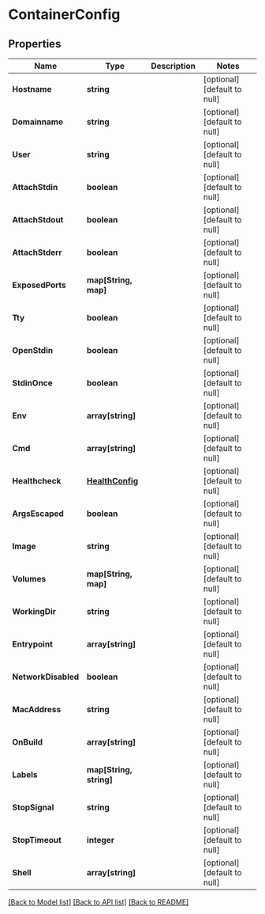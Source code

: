 # ContainerConfig

## Properties
Name | Type | Description | Notes
------------ | ------------- | ------------- | -------------
**Hostname** | **string** |  | [optional] [default to null]
**Domainname** | **string** |  | [optional] [default to null]
**User** | **string** |  | [optional] [default to null]
**AttachStdin** | **boolean** |  | [optional] [default to null]
**AttachStdout** | **boolean** |  | [optional] [default to null]
**AttachStderr** | **boolean** |  | [optional] [default to null]
**ExposedPorts** | **map[String, map]** |  | [optional] [default to null]
**Tty** | **boolean** |  | [optional] [default to null]
**OpenStdin** | **boolean** |  | [optional] [default to null]
**StdinOnce** | **boolean** |  | [optional] [default to null]
**Env** | **array[string]** |  | [optional] [default to null]
**Cmd** | **array[string]** |  | [optional] [default to null]
**Healthcheck** | [**HealthConfig**](HealthConfig.md) |  | [optional] [default to null]
**ArgsEscaped** | **boolean** |  | [optional] [default to null]
**Image** | **string** |  | [optional] [default to null]
**Volumes** | **map[String, map]** |  | [optional] [default to null]
**WorkingDir** | **string** |  | [optional] [default to null]
**Entrypoint** | **array[string]** |  | [optional] [default to null]
**NetworkDisabled** | **boolean** |  | [optional] [default to null]
**MacAddress** | **string** |  | [optional] [default to null]
**OnBuild** | **array[string]** |  | [optional] [default to null]
**Labels** | **map[String, string]** |  | [optional] [default to null]
**StopSignal** | **string** |  | [optional] [default to null]
**StopTimeout** | **integer** |  | [optional] [default to null]
**Shell** | **array[string]** |  | [optional] [default to null]

[[Back to Model list]](../README.md#documentation-for-models) [[Back to API list]](../README.md#documentation-for-api-endpoints) [[Back to README]](../README.md)


